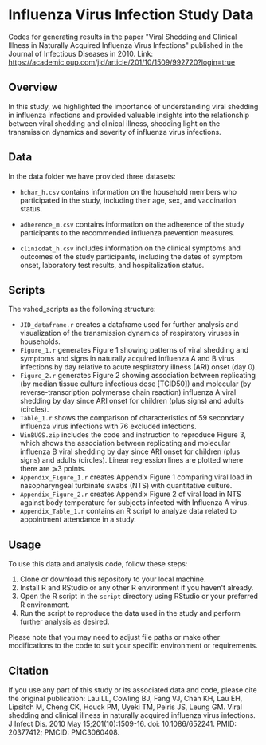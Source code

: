 # Influenza Virus Infection Study Data

Codes for generating results in the paper "Viral Shedding and Clinical Illness in Naturally Acquired Influenza Virus Infections" published in the Journal of Infectious Diseases in 2010. Link: https://academic.oup.com/jid/article/201/10/1509/992720?login=true

## Overview

In this study, we highlighted the importance of understanding viral shedding in influenza infections and provided valuable insights into the relationship between viral shedding and clinical illness, shedding light on the transmission dynamics and severity of influenza virus infections.

## Data

In the data folder we have provided three datasets:

- `hchar_h.csv`  contains information on the household members who participated in the study, including their age, sex, and vaccination status.

- `adherence_m.csv` contains information on the adherence of the study participants to the recommended influenza prevention measures.

- `clinicdat_h.csv` includes information on the clinical symptoms and outcomes of the study participants, including the dates of symptom onset, laboratory test results, and hospitalization status.
  
## Scripts

The vshed_scripts as the following structure:

- `JID_dataframe.r` creates a dataframe used for further analysis and visualization of the transmission dynamics of respiratory viruses in households.
- `Figure_1.r` generates Figure 1 showing patterns of viral shedding and symptoms and signs in naturally acquired influenza A and B virus infections by day relative to acute respiratory illness (ARI) onset (day 0).
- `Figure_2.r` generates Figure 2 showing association between replicating (by median tissue culture infectious dose [TCID50]) and molecular (by reverse-transcription polymerase chain reaction) influenza A viral shedding by day since ARI onset for children (plus signs) and adults (circles).
- `Table_1.r` shows the comparison of characteristics of 59 secondary influenza virus infections with 76 excluded infections.
- `WinBUGS.zip` includes the code and instruction to reproduce Figure 3, which shows the association between replicating and molecular influenza B viral shedding by day since ARI onset for children (plus signs) and adults (circles). Linear regression lines are plotted where there are ⩾3 points. 
- `Appendix_Figure_1.r` creates Appendix Figure 1 comparing viral load in nasopharyngeal turbinate swabs (NTS) with quantitative culture.
- `Appendix_Figure_2.r` creates Appendix Figure 2 of viral load in NTS against body temperature for subjects infected with Influenza A virus.
- `Appendix_Table_1.r` contains an R script to analyze data related to appointment attendance in a study.

## Usage

To use this data and analysis code, follow these steps:

1. Clone or download this repository to your local machine.
2. Install R and RStudio or any other R environment if you haven't already.
3. Open the R script in the `script` directory using RStudio or your preferred R environment.
4. Run the script to reproduce the data used in the study and perform further analysis as desired.

Please note that you may need to adjust file paths or make other modifications to the code to suit your specific environment or requirements.

## Citation

If you use any part of this study or its associated data and code, please cite the original publication: Lau LL, Cowling BJ, Fang VJ, Chan KH, Lau EH, Lipsitch M, Cheng CK, Houck PM, Uyeki TM, Peiris JS, Leung GM. Viral shedding and clinical illness in naturally acquired influenza virus infections. J Infect Dis. 2010 May 15;201(10):1509-16. doi: 10.1086/652241. PMID: 20377412; PMCID: PMC3060408.

